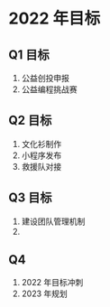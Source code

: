 # 2022 年目标

## Q1 目标
1. 公益创投申报
2. 公益编程挑战赛

## Q2 目标
1. 文化衫制作
2. 小程序发布
3. 救援队对接


## Q3 目标
1. 建设团队管理机制
2. 


## Q4 
1. 2022 年目标冲刺
2. 2023 年规划